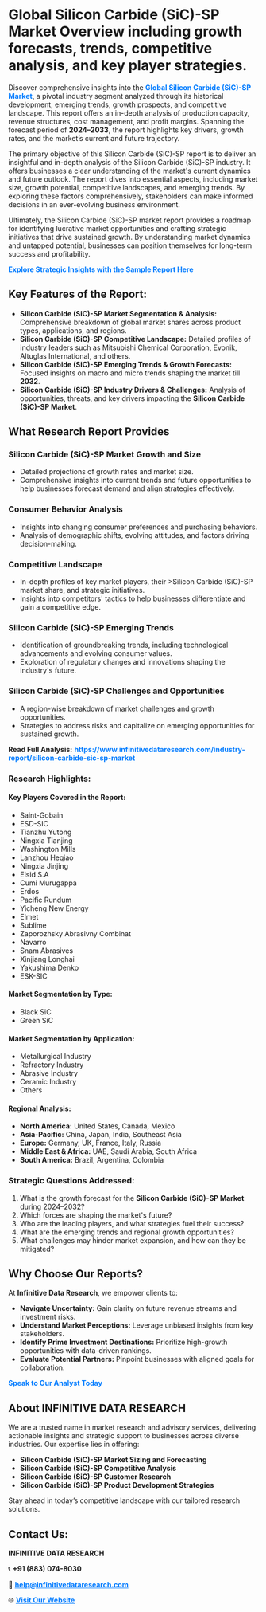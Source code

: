<h1>Global Silicon Carbide (SiC)-SP Market Overview including growth forecasts, trends, competitive analysis, and key player strategies.</h1>
<p>
Discover comprehensive insights into the 
<a href="https://www.infinitivedataresearch.com/industry-report/silicon-carbide-sic-sp-market" rel="dofollow" style="color: #007BFF; text-decoration: none;"><strong>Global Silicon Carbide (SiC)-SP Market</strong></a>, a pivotal industry segment analyzed through its historical development, emerging trends, growth prospects, and competitive landscape. This report offers an in-depth analysis of production capacity, revenue structures, cost management, and profit margins. Spanning the forecast period of <strong>2024–2033</strong>, the report highlights key drivers, growth rates, and the market’s current and future trajectory.
</p>
<p>
The primary objective of this Silicon Carbide (SiC)-SP report is to deliver an insightful and in-depth analysis of the Silicon Carbide (SiC)-SP industry. It offers businesses a clear understanding of the market's current dynamics and future outlook. The report dives into essential aspects, including market size, growth potential, competitive landscapes, and emerging trends. By exploring these factors comprehensively, stakeholders can make informed decisions in an ever-evolving business environment.
</p>
<p>
Ultimately, the Silicon Carbide (SiC)-SP market report provides a roadmap for identifying lucrative market opportunities and crafting strategic initiatives that drive sustained growth. By understanding market dynamics and untapped potential, businesses can position themselves for long-term success and profitability.
</p>
<p>
<a href="https://www.infinitivedataresearch.com/request-sample/reportId=105986" style="color: #007BFF; text-decoration: none;"><strong>Explore Strategic Insights with the Sample Report Here</strong></a>
</p>

<h2>Key Features of the Report:</h2>
<ul>
<li><strong>Silicon Carbide (SiC)-SP Market Segmentation & Analysis:</strong> Comprehensive breakdown of global market shares across product types, applications, and regions.</li>
<li><strong>Silicon Carbide (SiC)-SP Competitive Landscape:</strong> Detailed profiles of industry leaders such as Mitsubishi Chemical Corporation, Evonik, Altuglas International, and others.</li>
<li><strong>Silicon Carbide (SiC)-SP Emerging Trends & Growth Forecasts:</strong> Focused insights on macro and micro trends shaping the market till <strong>2032</strong>.</li>
<li><strong>Silicon Carbide (SiC)-SP Industry Drivers & Challenges:</strong> Analysis of opportunities, threats, and key drivers impacting the <strong>Silicon Carbide (SiC)-SP Market</strong>.</li>
</ul>

<h2>What Research Report Provides</h2>
<h3>Silicon Carbide (SiC)-SP Market Growth and Size</h3>
<ul>
<li>Detailed projections of growth rates and market size.</li>
<li>Comprehensive insights into current trends and future opportunities to help businesses forecast demand and align strategies effectively.</li>
</ul>

<h3>Consumer Behavior Analysis</h3>
<ul>
<li>Insights into changing consumer preferences and purchasing behaviors.</li>
<li>Analysis of demographic shifts, evolving attitudes, and factors driving decision-making.</li>
</ul>

<h3>Competitive Landscape</h3>
<ul>
<li>In-depth profiles of key market players, their >Silicon Carbide (SiC)-SP market share, and strategic initiatives.</li>
<li>Insights into competitors' tactics to help businesses differentiate and gain a competitive edge.</li>
</ul>

<h3>Silicon Carbide (SiC)-SP Emerging Trends</h3>
<ul>
<li>Identification of groundbreaking trends, including technological advancements and evolving consumer values.</li>
<li>Exploration of regulatory changes and innovations shaping the industry's future.</li>
</ul>

<h3>Silicon Carbide (SiC)-SP Challenges and Opportunities</h3>
<ul>
<li>A region-wise breakdown of market challenges and growth opportunities.</li>
<li>Strategies to address risks and capitalize on emerging opportunities for sustained growth.</li>
</ul>
<p><strong>Read Full Analysis:</strong> <a href="https://www.infinitivedataresearch.com/industry-report/silicon-carbide-sic-sp-market" rel="dofollow" style="color: #007BFF; text-decoration: none;"><strong>https://www.infinitivedataresearch.com/industry-report/silicon-carbide-sic-sp-market</strong></a></p>
<h3>Research Highlights:</h3>
<h4>Key Players Covered in the Report:</h4>
<ul><li>Saint-Gobain</li><li>ESD-SIC</li><li>Tianzhu Yutong</li><li>Ningxia Tianjing</li><li>Washington Mills</li><li>Lanzhou Heqiao</li><li>Ningxia Jinjing</li><li>Elsid S.A</li><li>Cumi Murugappa</li><li>Erdos</li><li>Pacific Rundum</li><li>Yicheng New Energy</li><li>Elmet</li><li>Sublime</li><li>Zaporozhsky Abrasivny Combinat</li><li>Navarro</li><li>Snam Abrasives</li><li>Xinjiang Longhai</li><li>Yakushima Denko</li><li>ESK-SIC</li></ul>
<h4>Market Segmentation by Type:</h4>
<ul><li>Black SiC</li><li>Green SiC</li></ul>
<h4>Market Segmentation by Application:</h4>
<ul><li>Metallurgical Industry</li><li>Refractory Industry</li><li>Abrasive Industry</li><li>Ceramic Industry</li><li>Others</li></ul>

<h4>Regional Analysis:</h4>
<ul>
<li><strong>North America:</strong> United States, Canada, Mexico</li>
<li><strong>Asia-Pacific:</strong> China, Japan, India, Southeast Asia</li>
<li><strong>Europe:</strong> Germany, UK, France, Italy, Russia</li>
<li><strong>Middle East & Africa:</strong> UAE, Saudi Arabia, South Africa</li>
<li><strong>South America:</strong> Brazil, Argentina, Colombia</li>
</ul>

<h3>Strategic Questions Addressed:</h3>
<ol>
<li>What is the growth forecast for the <strong>Silicon Carbide (SiC)-SP Market</strong> during 2024–2032?</li>
<li>Which forces are shaping the market's future?</li>
<li>Who are the leading players, and what strategies fuel their success?</li>
<li>What are the emerging trends and regional growth opportunities?</li>
<li>What challenges may hinder market expansion, and how can they be mitigated?</li>
</ol>

<h2>Why Choose Our Reports?</h2>
<p>At <strong>Infinitive Data Research</strong>, we empower clients to:</p>
<ul>
<li><strong>Navigate Uncertainty:</strong> Gain clarity on future revenue streams and investment risks.</li>
<li><strong>Understand Market Perceptions:</strong> Leverage unbiased insights from key stakeholders.</li>
<li><strong>Identify Prime Investment Destinations:</strong> Prioritize high-growth opportunities with data-driven rankings.</li>
<li><strong>Evaluate Potential Partners:</strong> Pinpoint businesses with aligned goals for collaboration.</li>
</ul>
<p><a href="https://www.infinitivedataresearch.com/industry-report/silicon-carbide-sic-sp-market" rel="dofollow" style="color: #007BFF; text-decoration: none;"><strong>Speak to Our Analyst Today</strong></a></p>

<h2>About INFINITIVE DATA RESEARCH</h2>
<p>We are a trusted name in market research and advisory services, delivering actionable insights and strategic support to businesses across diverse industries. Our expertise lies in offering:</p>
<ul>
<li><strong>Silicon Carbide (SiC)-SP Market Sizing and Forecasting</strong></li>
<li><strong>Silicon Carbide (SiC)-SP Competitive Analysis</strong></li>
<li><strong>Silicon Carbide (SiC)-SP Customer Research</strong></li>
<li><strong>Silicon Carbide (SiC)-SP Product Development Strategies</strong></li>
</ul>
<p>Stay ahead in today’s competitive landscape with our tailored research solutions.</p>

<h2>Contact Us:</h2>
<p><strong>INFINITIVE DATA RESEARCH</strong></p>
<p>📞 <strong>+91 (883) 074-8030</strong></p>
<p>📧 <strong><a href="mailto:help@infinitivedataresearch.com" style="color: #007BFF;">help@infinitivedataresearch.com</a></strong></p>
<p>🌐 <strong><a href="https://www.infinitivedataresearch.com" rel="dofollow" style="color: #007BFF;">Visit Our Website</a></strong></p>